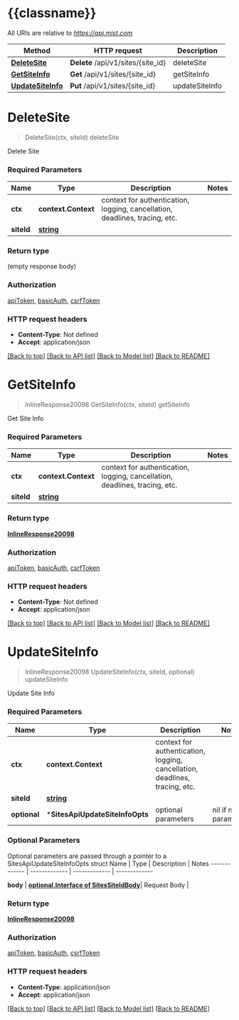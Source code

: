 # {{classname}}

All URIs are relative to *https://api.mist.com*

Method | HTTP request | Description
------------- | ------------- | -------------
[**DeleteSite**](SitesApi.md#DeleteSite) | **Delete** /api/v1/sites/{site_id} | deleteSite
[**GetSiteInfo**](SitesApi.md#GetSiteInfo) | **Get** /api/v1/sites/{site_id} | getSiteInfo
[**UpdateSiteInfo**](SitesApi.md#UpdateSiteInfo) | **Put** /api/v1/sites/{site_id} | updateSiteInfo

# **DeleteSite**
> DeleteSite(ctx, siteId)
deleteSite

Delete Site

### Required Parameters

Name | Type | Description  | Notes
------------- | ------------- | ------------- | -------------
 **ctx** | **context.Context** | context for authentication, logging, cancellation, deadlines, tracing, etc.
  **siteId** | [**string**](.md)|  | 

### Return type

 (empty response body)

### Authorization

[apiToken](../README.md#apiToken), [basicAuth](../README.md#basicAuth), [csrfToken](../README.md#csrfToken)

### HTTP request headers

 - **Content-Type**: Not defined
 - **Accept**: application/json

[[Back to top]](#) [[Back to API list]](../README.md#documentation-for-api-endpoints) [[Back to Model list]](../README.md#documentation-for-models) [[Back to README]](../README.md)

# **GetSiteInfo**
> InlineResponse20098 GetSiteInfo(ctx, siteId)
getSiteInfo

Get Site Info

### Required Parameters

Name | Type | Description  | Notes
------------- | ------------- | ------------- | -------------
 **ctx** | **context.Context** | context for authentication, logging, cancellation, deadlines, tracing, etc.
  **siteId** | [**string**](.md)|  | 

### Return type

[**InlineResponse20098**](inline_response_200_98.md)

### Authorization

[apiToken](../README.md#apiToken), [basicAuth](../README.md#basicAuth), [csrfToken](../README.md#csrfToken)

### HTTP request headers

 - **Content-Type**: Not defined
 - **Accept**: application/json

[[Back to top]](#) [[Back to API list]](../README.md#documentation-for-api-endpoints) [[Back to Model list]](../README.md#documentation-for-models) [[Back to README]](../README.md)

# **UpdateSiteInfo**
> InlineResponse20098 UpdateSiteInfo(ctx, siteId, optional)
updateSiteInfo

Update Site Info

### Required Parameters

Name | Type | Description  | Notes
------------- | ------------- | ------------- | -------------
 **ctx** | **context.Context** | context for authentication, logging, cancellation, deadlines, tracing, etc.
  **siteId** | [**string**](.md)|  | 
 **optional** | ***SitesApiUpdateSiteInfoOpts** | optional parameters | nil if no parameters

### Optional Parameters
Optional parameters are passed through a pointer to a SitesApiUpdateSiteInfoOpts struct
Name | Type | Description  | Notes
------------- | ------------- | ------------- | -------------

 **body** | [**optional.Interface of SitesSiteIdBody**](SitesSiteIdBody.md)| Request Body | 

### Return type

[**InlineResponse20098**](inline_response_200_98.md)

### Authorization

[apiToken](../README.md#apiToken), [basicAuth](../README.md#basicAuth), [csrfToken](../README.md#csrfToken)

### HTTP request headers

 - **Content-Type**: application/json
 - **Accept**: application/json

[[Back to top]](#) [[Back to API list]](../README.md#documentation-for-api-endpoints) [[Back to Model list]](../README.md#documentation-for-models) [[Back to README]](../README.md)

